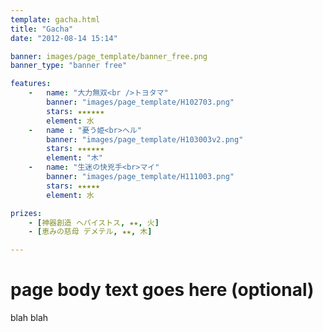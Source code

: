 ```yaml
---
template: gacha.html
title: "Gacha"
date: "2012-08-14 15:14"

banner: images/page_template/banner_free.png
banner_type: "banner free"

features:
    -   name: "大力無双<br />トヨタマ"
        banner: "images/page_template/H102703.png"
        stars: ★★★★★★
        element: 水
    -   name : "憂う姫<br>ヘル"
        banner: "images/page_template/H103003v2.png"
        stars: ★★★★★★
        element: "木"
    -   name: "生迷の快兇手<br>マイ"
        banner: "images/page_template/H111003.png"
        stars: ★★★★★
        element: 水

prizes:
    - [神器創造 ヘパイストス, ★★, 火]
    - [恵みの慈母 デメテル, ★★, 木]

---
```


# page body text goes here (optional)

blah blah
